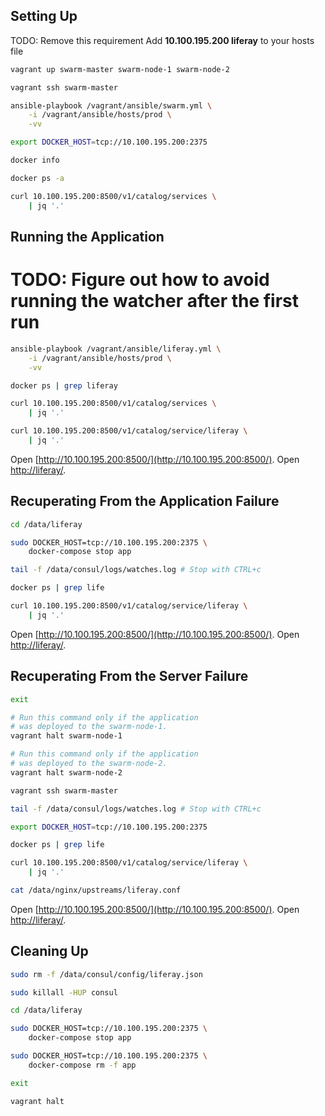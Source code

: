 Setting Up
----------

TODO: Remove this requirement
Add **10.100.195.200  liferay** to your hosts file

```bash
vagrant up swarm-master swarm-node-1 swarm-node-2

vagrant ssh swarm-master

ansible-playbook /vagrant/ansible/swarm.yml \
    -i /vagrant/ansible/hosts/prod \
    -vv

export DOCKER_HOST=tcp://10.100.195.200:2375

docker info

docker ps -a

curl 10.100.195.200:8500/v1/catalog/services \
    | jq '.'
```

Running the Application
-----------------------

# TODO: Figure out how to avoid running the watcher after the first run

```bash
ansible-playbook /vagrant/ansible/liferay.yml \
    -i /vagrant/ansible/hosts/prod \
    -vv

docker ps | grep liferay

curl 10.100.195.200:8500/v1/catalog/services \
    | jq '.'

curl 10.100.195.200:8500/v1/catalog/service/liferay \
    | jq '.'
```

Open [http://10.100.195.200:8500/](http://10.100.195.200:8500/).
Open [http://liferay/](http://liferay/).

Recuperating From the Application Failure
-----------------------------------------

```bash
cd /data/liferay

sudo DOCKER_HOST=tcp://10.100.195.200:2375 \
    docker-compose stop app

tail -f /data/consul/logs/watches.log # Stop with CTRL+c

docker ps | grep life

curl 10.100.195.200:8500/v1/catalog/service/liferay \
    | jq '.'
```

Open [http://10.100.195.200:8500/](http://10.100.195.200:8500/).
Open [http://liferay/](http://liferay/).

Recuperating From the Server Failure
------------------------------------

```bash
exit

# Run this command only if the application
# was deployed to the swarm-node-1.
vagrant halt swarm-node-1

# Run this command only if the application
# was deployed to the swarm-node-2.
vagrant halt swarm-node-2

vagrant ssh swarm-master

tail -f /data/consul/logs/watches.log # Stop with CTRL+c

export DOCKER_HOST=tcp://10.100.195.200:2375

docker ps | grep life

curl 10.100.195.200:8500/v1/catalog/service/liferay \
    | jq '.'

cat /data/nginx/upstreams/liferay.conf
```

Open [http://10.100.195.200:8500/](http://10.100.195.200:8500/).
Open [http://liferay/](http://liferay/).

Cleaning Up
-----------

```bash
sudo rm -f /data/consul/config/liferay.json

sudo killall -HUP consul

cd /data/liferay

sudo DOCKER_HOST=tcp://10.100.195.200:2375 \
    docker-compose stop app

sudo DOCKER_HOST=tcp://10.100.195.200:2375 \
    docker-compose rm -f app

exit

vagrant halt
```
